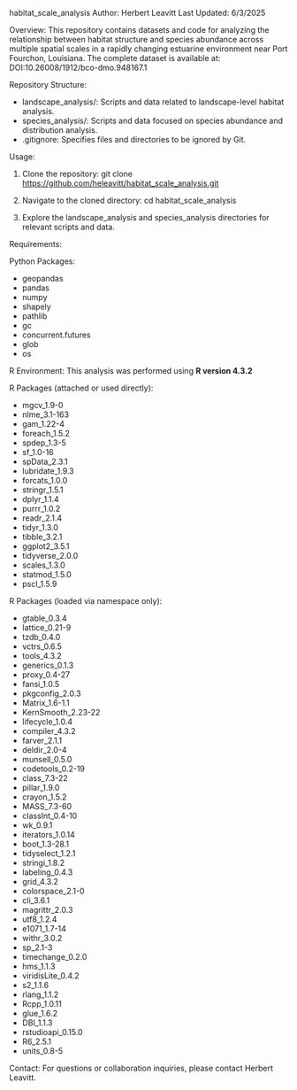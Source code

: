 habitat_scale_analysis
Author: Herbert Leavitt
Last Updated: 6/3/2025

Overview:
This repository contains datasets and code for analyzing the relationship between habitat structure and species abundance across multiple spatial scales in a rapidly changing estuarine environment near Port Fourchon, Louisiana. The complete dataset is available at:
DOI:10.26008/1912/bco-dmo.948167.1

Repository Structure:
- landscape_analysis/: Scripts and data related to landscape-level habitat analysis.
- species_analysis/: Scripts and data focused on species abundance and distribution analysis.
- .gitignore: Specifies files and directories to be ignored by Git.

Usage:
1. Clone the repository:
   git clone https://github.com/heleavitt/habitat_scale_analysis.git

2. Navigate to the cloned directory:
   cd habitat_scale_analysis

3. Explore the landscape_analysis and species_analysis directories for relevant scripts and data.

Requirements:

Python Packages:
- geopandas
- pandas
- numpy
- shapely
- pathlib
- gc
- concurrent.futures
- glob
- os

R Environment:
This analysis was performed using **R version 4.3.2**

R Packages (attached or used directly):
- mgcv_1.9-0
- nlme_3.1-163
- gam_1.22-4
- foreach_1.5.2
- spdep_1.3-5
- sf_1.0-16
- spData_2.3.1
- lubridate_1.9.3
- forcats_1.0.0
- stringr_1.5.1
- dplyr_1.1.4
- purrr_1.0.2
- readr_2.1.4
- tidyr_1.3.0
- tibble_3.2.1
- ggplot2_3.5.1
- tidyverse_2.0.0
- scales_1.3.0
- statmod_1.5.0
- pscl_1.5.9

R Packages (loaded via namespace only):
- gtable_0.3.4
- lattice_0.21-9
- tzdb_0.4.0
- vctrs_0.6.5
- tools_4.3.2
- generics_0.1.3
- proxy_0.4-27
- fansi_1.0.5
- pkgconfig_2.0.3
- Matrix_1.6-1.1
- KernSmooth_2.23-22
- lifecycle_1.0.4
- compiler_4.3.2
- farver_2.1.1
- deldir_2.0-4
- munsell_0.5.0
- codetools_0.2-19
- class_7.3-22
- pillar_1.9.0
- crayon_1.5.2
- MASS_7.3-60
- classInt_0.4-10
- wk_0.9.1
- iterators_1.0.14
- boot_1.3-28.1
- tidyselect_1.2.1
- stringi_1.8.2
- labeling_0.4.3
- grid_4.3.2
- colorspace_2.1-0
- cli_3.6.1
- magrittr_2.0.3
- utf8_1.2.4
- e1071_1.7-14
- withr_3.0.2
- sp_2.1-3
- timechange_0.2.0
- hms_1.1.3
- viridisLite_0.4.2
- s2_1.1.6
- rlang_1.1.2
- Rcpp_1.0.11
- glue_1.6.2
- DBI_1.1.3
- rstudioapi_0.15.0
- R6_2.5.1
- units_0.8-5

Contact:
For questions or collaboration inquiries, please contact Herbert Leavitt.
